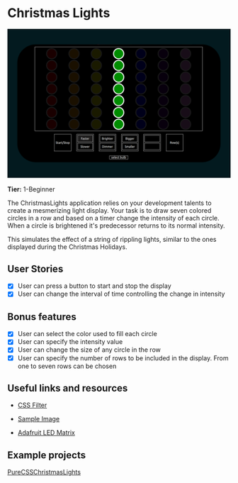 # Christmas Lights


![App-Image](https://github.com/Sebastion-Vigil/react-christmas-lights/blob/master/src/images/ChristmasLights.png)

**Tier:** 1-Beginner

The ChristmasLights application relies on your development talents to create
a mesmerizing light display. Your task is to draw seven colored circles
in a row and based on a timer change the intensity of each circle. When
a circle is brightened it's predecessor returns to its normal intensity.

This simulates the effect of a string of rippling lights, similar to the ones
displayed during the Christmas Holidays.

## User Stories

-   [x] User can press a button to start and stop the display
-   [x] User can change the interval of time controlling the change in intensity

## Bonus features

-   [x] User can select the color used to fill each circle
-   [x] User can specify the intensity value
-   [x] User can change the size of any circle in the row
-   [x] User can specify the number of rows to be included in the display. From
        one to seven rows can be chosen

## Useful links and resources

-   [CSS Filter](https://vanseodesign.com/css/filters-to-adjust-brightness-contrast-opacity-and-inversion/)

-   [Sample Image](https://previews.123rf.com/images/whiterabbit/whiterabbit1003/whiterabbit100300020/6582600-seven-color-balls-red-orange-yellow-green-cyan-blue-and-magenta-in-a-row-on-a-white-background.jpg)
-   [Adafruit LED Matrix](https://cdn-shop.adafruit.com/970x728/1487-02.jpg)

## Example projects

[PureCSSChristmasLights](https://codepen.io/tobyj/pen/QjvEex)
